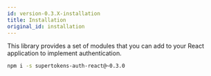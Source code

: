 ```yaml
---
id: version-0.3.X-installation
title: Installation
original_id: installation
---
```


This library provides a set of modules that you can add to your React application to implement authentication.

```bash
npm i -s supertokens-auth-react@~0.3.0
```
